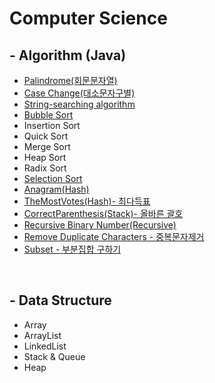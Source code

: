 <!-- Heading -->
# Computer Science


<h2>- Algorithm (Java) </h2>

* [Palindrome(회문문자열)](DataStructure/Palindrome/Palindrome.md) 
* [Case Change(대소문자구별)](DataStructure/CaseChange/CaseChange.md)  
* [String-searching algorithm](DataStructure/StringSearching/StringSearching.md)  
* [Bubble Sort](DataStructure/BubbleSort/BubbleSort_KR.md)
* Insertion Sort
* Quick Sort
* Merge Sort
* Heap Sort
* Radix Sort
* [Selection Sort](DataStructure/SelectionSort/SelectionSort_KR.md)  
* [Anagram(Hash)](DataStructure/Anagram/README.md)
* [TheMostVotes(Hash)- 최다득표 ](DataStructure/MostVotes/README.md) 
* [CorrectParenthesis(Stack)- 올바른 괄호 ](DataStructure/CorrectParenthesis/README.md) 
* [Recursive Binary Number(Recursive) ](DataStructure/RecursiveBinary/README.md) 
* [Remove Duplicate Characters - 중복문자제거 ](DataStructure/RemoveDuplicateCharacters/README.md)
* [Subset - 부분집합 구하기 ](DataStructure/Subset/README.md) 

<br/>    

<h2>- Data Structure</h2>

* Array
* ArrayList
* LinkedList
* Stack & Queue
* Heap
  
<br/>


